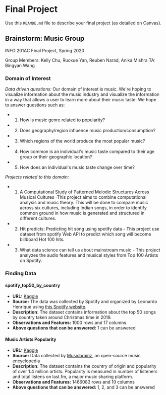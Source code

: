 # Final Project
Use this `REAMDE.md` file to describe your final project (as detailed on Canvas).

## Brainstorm: Music Group
INFO 201AC Final Project, Spring 2020

Group Members: Kelly Chu, Ruoxue Yan, Reuben Narad, Anika Mishra
TA: Bingyan Wang

### Domain of Interest

_Data driven questions:_
Our domain of interest is music. We're hoping to visualize information
about the music industry and visualize the information in a way that
allows a user to learn more about their music taste. We hope to answer
questions such as:
- 1. How is music genre related to popularity?
- 2. Does geography/region influence music production/consumption?
- 3. Which regions of the world produce the most popular music?
- 4. How common is an individual's music taste compared to their age
    group or their geographic location?
- 5. How does an individual's music taste change over time?

_Projects related to this domain:_
- 1. A Computational Study of Patterned Melodic Structures Across Musical Cultures -This project aims to combine computational analysis and music theory. This will be done to compare music across six cultures, including Indian songs, in order to identify common ground in how music is generated and structured in different cultures.
- 2. Hit predicts: Predicting hit song using spotify data - This project use dataset from spotify Web API to predict which song will become billboard Hot 100 hits.
- 3. What data science can tell us about mainstream music - This project analyzes the audio features and musical styles from Top 100 Artists on Spotify.


### Finding Data

#### spotify_top50_by_country

- **URL:** [Kaggle](https://www.kaggle.com/leonardopena/top-50-spotify-songs-by-each-country)
- **Source:** The data was collected by Spotify and organized by Leonardo Henrique using [this Spotify website](http://organizeyourmusic.playlistmachinery.com/).
- **Description:** The dataset contains information about the top 50 songs by country taken around Christmas time in 2019.
- **Observations and Features:** 1000 rows and 17 columns
- **Above questions that can be answered:** 1 can be answered

#### Music Artists Popularity

- **URL:** [Kaggle](https://www.kaggle.com/pieca111/music-artists-popularity?select=artists.csv)
- **Source:** Data collected by [Musicbrainz,](http://organizeyourmusic.playlistmachinery.com/) an open-source music encyclopedia
- **Description:** The dataset contains the country of origin and popularity of over 1.4 million artists. Popularity is measured in number of listeners and total listens on last.fm, a major music sharing platform.
- **Observations and Features:** 1466083 rows and 10 columns
- **Above questions that can be answered:** 1, 2, and 3 can be answered
